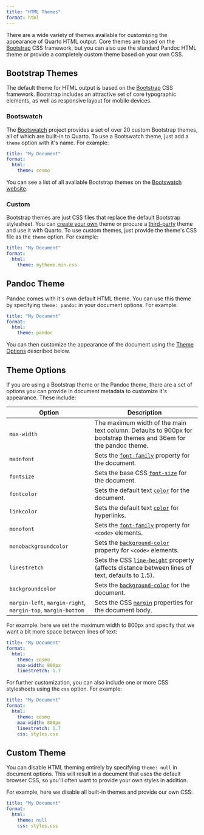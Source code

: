 ```yaml
---
title: "HTML Themes"
format: html
---
```


There are a wide variety of themes available for customizing the appearance of Quarto HTML output. Core themes are based on the [Bootstrap](https://getbootstrap.com/) CSS framework, but you can also use the standard Pandoc HTML theme or provide a completely custom theme based on your own CSS.

## Bootstrap Themes

The default theme for HTML output is based on the [Bootstrap](https://getbootstrap.com/) CSS framework. Bootstrap includes an attractive set of core typographic elements, as well as responsive layout for mobile devices.

### Bootswatch

The [Bootswatch](https://bootswatch.com/) project provides a set of over 20 custom Bootstrap themes, all of which are built-in to Quarto. To use a Bootswatch theme, just add a `theme` option with it's name. For example:

``` yaml
title: "My Document"
format:
  html:
    theme: cosmo
```

You can see a list of all available Bootstrap themes on the [Bootswatch website](https://bootswatch.com/).

### Custom

Bootstrap themes are just CSS files that replace the default Bootstrap stylesheet. You can [create your own](https://bootstrap.build/) theme or procure a [third-party](https://themes.getbootstrap.com/) theme and use it with Quarto. To use custom themes, just provide the theme's CSS file as the `theme` option. For example:

``` yaml
title: "My Document"
format:
  html:
    theme: mytheme.min.css
```

## Pandoc Theme

Pandoc comes with it's own default HTML theme. You can use this theme by specifying `theme: pandoc` in your document options. For example:

``` yaml
title: "My Document"
format:
  html: 
    theme: pandoc
```

You can then customize the appearance of the document using the [Theme Options](#theme-options) described below.

## Theme Options

If you are using a Bootstrap theme or the Pandoc theme, there are a set of options you can provide in document metadata to customize it's appearance. These include:

| Option                                                       | Description                                                                                                                                                    |
|--------------------------------------------------------------|----------------------------------------------------------------------------------------------------------------------------------------------------------------|
| `max-width`                                                  | The maximum width of the main text column. Defaults to 900px for bootstrap themes and 36em for the pandoc theme.                                               |
| `mainfont`                                                   | Sets the [`font-family`](https://developer.mozilla.org/en-US/docs/Web/CSS/font-family) property for the document.                                              |
| `fontsize`                                                   | Sets the base CSS [`font-size`](https://developer.mozilla.org/en-US/docs/Web/CSS/font-size) for the document.                                                  |
| `fontcolor`                                                  | Sets the default text [`color`](https://developer.mozilla.org/en-US/docs/Web/CSS/color) for the document.                                                      |
| `linkcolor`                                                  | Sets the default text [`color`](https://developer.mozilla.org/en-US/docs/Web/CSS/color) for hyperlinks.                                                        |
| `monofont`                                                   | Sets the [`font-family`](https://developer.mozilla.org/en-US/docs/Web/CSS/font-family) property for `<code>` elements.                                         |
| `monobackgroundcolor`                                        | Sets the [`background-color`](https://developer.mozilla.org/en-US/docs/Web/CSS/background-color) property for `<code>` elements.                               |
| `linestretch`                                                | Sets the CSS [`line-height`](https://developer.mozilla.org/en-US/docs/Web/CSS/line-height) property (affects distance between lines of text, defaults to 1.5). |
| `backgroundcolor`                                            | Sets the [`background-color`](https://developer.mozilla.org/en-US/docs/Web/CSS/background-color) for the document.                                             |
| `margin-left`, `margin-right`, `margin-top`, `margin-bottom` | Sets the CSS [`margin`](https://developer.mozilla.org/en-US/docs/Web/CSS/margin) properties for the document body.                                             |

For example. here we set the maximum width to 800px and specify that we want a bit more space between lines of text:

``` yaml
title: "My Document"
format:
  html: 
    theme: cosmo
    max-width: 800px
    linestretch: 1.7
```

For further customization, you can also include one or more CSS stylesheets using the `css` option. For example:

``` yaml
title: "My Document"
format:
  html: 
    theme: cosmo
    max-width: 800px
    linestretch: 1.7
    css: styles.css
```

## Custom Theme

You can disable HTML theming entirely by specifying `theme: null` in document options. This will result in a document that uses the default browser CSS, so you'll often want to provide your own styles in addition.

For example, here we disable all built-in themes and provide our own CSS:

``` yaml
title: "My Document"
format:
  html: 
    theme: null
    css: styles.css
```
